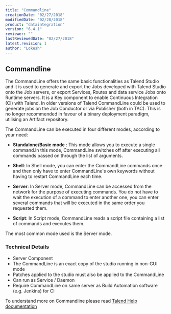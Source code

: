 ```yaml
---
title: "Commandline"
creationDate: "02/27/2018"
modifiedDate: "02/28/2018"
product: "dataintegration"
version: "6.4.1"
reviewer: ""
lastReviewedDate: "02/27/2018"
latest.revision: 1
author: "Lokesh"
---
```


## Commandline

The CommandLine offers the same basic functionalities as Talend Studio and it is used to generate and export the Jobs developed with Talend Studio onto the Job servers, or export Services, Routes and data service Jobs onto Runtime servers. It is a Key component to enable Continuous Integration (CI) with Talend. In older versions of Talend CommandLine could be used to generate jobs on the Job Conductor or via Publisher (both in TAC). This is no longer recommended in favour of a binary deployment paradigm, utilising an Artifact repository.

The CommandLine can be executed in four different modes, according to your need:

- **Standalone/Basic mode** : This mode allows you to execute a single command.In this mode, CommandLine switches off after executing all commands passed on through the list of arguments. 

- **Shell**: In Shell mode, you can enter the CommandLine commands once and then only have to enter CommandLine's own keywords without having to restart CommandLine each time.

- **Server**: In Server mode, CommandLine can be accessed from the network for the purpose of executing commands. You do not have to wait the execution of a command to enter another one, you can enter several commands that will be executed in the same order you requested them.

- **Script**: In Script mode, CommandLine reads a script file containing a list of commands and executes them.

The most common mode used is the Server mode.

### Technical Details
- Server Component
- The CommandLine is an exact copy of the studio running in non-GUI mode
- Patches applied to the studio must also be applied to the CommandLine
- Can run as Service / Daemon 
- Require CommandLine on same server as Build Automation software (e.g. Jenkins) for CI

To understand more on Commandline please read <a href="https://help.talend.com/reader/uwwCVAHxWDS6l5fZQ~lVYA/w9WipT881wISUB7x1sPkAQ" target="_blank">Talend Help documentation</a> 

<!-- links -->
